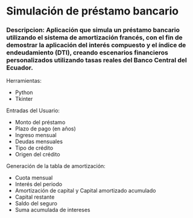 # Simulación de préstamo bancario
### Descripcion: Aplicación que simula un préstamo bancario utilizando el sistema de amortización francés, con el fin de demostrar la aplicación del interés compuesto y el índice de endeudamiento (DTI), creando escenarios financieros personalizados utilizando tasas reales del Banco Central del Ecuador.
Herramientas:
- Python
- Tkinter

Entradas del Usuario:
- Monto del préstamo
- Plazo de pago (en años)
- Ingreso mensual
- Deudas mensuales
- Tipo de crédito
- Origen del crédito

Generación de la tabla de amortización:
- Cuota mensual
- Interés del periodo
- Amortización de capital y Capital amortizado acumulado
- Capital restante
- Saldo del seguro
- Suma acumulada de intereses
